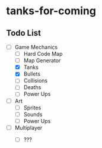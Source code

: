 # tanks-for-coming

## Todo List

- [ ] Game Mechanics
  - [ ] Hard Code Map
  - [ ] Map Generator
  - [x] Tanks
  - [x] Bullets
  - [ ] Collisions
  - [ ] Deaths
  - [ ] Power Ups
- [ ] Art
  - [ ] Sprites
  - [ ] Sounds
  - [ ] Power Ups
- [ ] Multiplayer
  - [ ] ???
  
  
